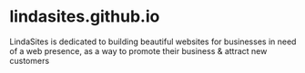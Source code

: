 # lindasites.github.io
LindaSites is dedicated to building beautiful websites for businesses in need of a web presence, as a way to promote their business &amp; attract new customers

